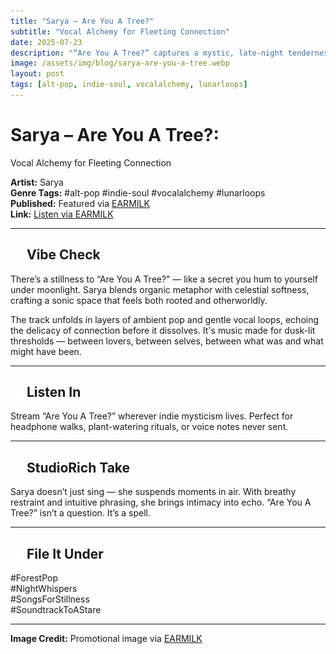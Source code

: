 ```yaml
---
title: "Sarya – Are You A Tree?"
subtitle: "Vocal Alchemy for Fleeting Connection"
date: 2025-07-23
description: "“Are You A Tree?” captures a mystic, late-night tenderness that lingers in Sarya’s voice — like love spoken in dreams."
image: /assets/img/blog/sarya-are-you-a-tree.webp
layout: post
tags: [alt-pop, indie-soul, vocalalchemy, lunarloops]
---
```


# Sarya – Are You A Tree?:<br>

Vocal Alchemy for Fleeting Connection

**Artist:** Sarya  
**Genre Tags:** #alt-pop #indie-soul #vocalalchemy #lunarloops  
**Published:** Featured via [EARMILK](https://earmilk.com/2025/07/22/rising-artist-sarya-captures-fleeting-connection-in-are-you-a-tree/)  
**Link:** [Listen via EARMILK](https://earmilk.com/2025/07/22/rising-artist-sarya-captures-fleeting-connection-in-are-you-a-tree/)

---

## <img src="/assets/ui/person.svg" alt="Person icon" style="width: 1em; vertical-align: middle;" /> Vibe Check

There’s a stillness to “Are You A Tree?” — like a secret you hum to yourself under moonlight. Sarya blends organic metaphor with celestial softness, crafting a sonic space that feels both rooted and otherworldly.

The track unfolds in layers of ambient pop and gentle vocal loops, echoing the delicacy of connection before it dissolves. It's music made for dusk-lit thresholds — between lovers, between selves, between what was and what might have been.

---

## <img src="/assets/ui/headphones.svg" alt="Headphones icon" style="width: 1em; vertical-align: middle;" /> Listen In

Stream “Are You A Tree?” wherever indie mysticism lives. Perfect for headphone walks, plant-watering rituals, or voice notes never sent.

---

## <img src="/assets/ui/eye.svg" alt="Eye icon" style="width: 1em; vertical-align: middle;" /> StudioRich Take

Sarya doesn’t just sing — she suspends moments in air. With breathy restraint and intuitive phrasing, she brings intimacy into echo. “Are You A Tree?” isn’t a question. It’s a spell.

---

## <img src="/assets/ui/musicnote.svg" alt="Music Note icon" style="width: 1em; vertical-align: middle;" /> File It Under

#ForestPop  
#NightWhispers  
#SongsForStillness  
#SoundtrackToAStare

---

**Image Credit:** Promotional image via [EARMILK](https://earmilk.com/2025/07/22/rising-artist-sarya-captures-fleeting-connection-in-are-you-a-tree/)
